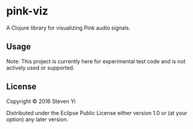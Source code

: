 # pink-viz

A Clojure library for visualizing Pink audio signals.  

## Usage

Note: This project is currently here for experimental test code and is not actively used or supported.  

## License

Copyright © 2016 Steven Yi 

Distributed under the Eclipse Public License either version 1.0 or (at
your option) any later version.
